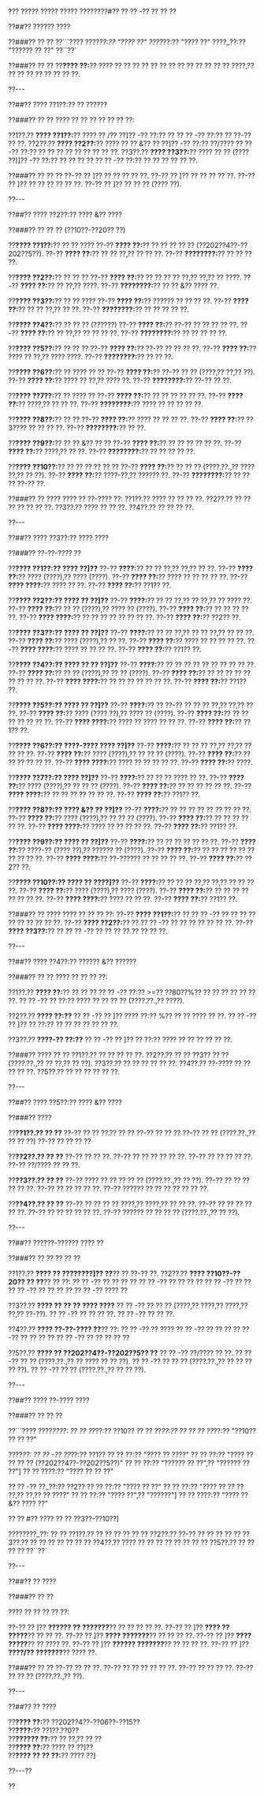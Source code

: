??? ????? ????? ????? ????????#?? ?? ?? -?? ?? ?? ??

??##?? ?????? ????

??###?? ?? ??
??```????
????_??:?? "???? ??"
????_??:?? "???? ??"
????_??:?? "?????? ?? ??"
??``??`

??###?? ?? ??
??**???? ??:**?? ???? ?? ?? ?? ?? ?? ?? ?? ?? ?? ?? ?? ?? ?? ????,?? ?? ?? ?? ?? ?? ?? ?? ??.

??---

??##?? ???? ??1??:?? ?? ??????

??###?? ?? ??
???? ?? ?? ?? ?? ?? ?? ??:

??1??.?? **???? ??1??:**?? ???? ?? /?? ??]?? -?? ??:?? ??
??  ?? -?? ??:?? ?? ??-?? ?? ??.
??2??.?? **???? ??2??:**?? ???? ?? ?? &?? ?? ??]?? -?? ??:?? ??/????
??  ?? -?? ??:?? ?? ?? ?? ?? ?? ?? ?? ?? ??.
??3??.?? **???? ??3??:**?? ???? ?? ?? (???? ??)]?? -?? ??:?? ?? ?? ?? ??
??  ?? -?? ??:?? ?? ?? ?? ?? ?? ??.

??###?? ?? ?? ??
??-?? ?? ]?? ?? ?? ?? ?? ??.
??-?? ?? ]?? ?? ?? ?? ?? ??.
??-?? ?? ]?? ?? ?? ?? ?? ?? ??.
??-?? ?? ]?? ?? ?? ?? (???? ??).

??---

??##?? ???? ??2??:?? ???? &?? ????

??###?? ?? ?? ?? (??10??-??20?? ??)

??**???? ??1??:**?? ?? ?? ????
??-?? **???? ??:**?? ?? ?? ?? ?? ?? (??202??4??-??202??5??).
??-?? **???? ??:**?? ?? ?? ??,?? ?? ?? ??.
??-?? **????????:**?? ?? ?? ?? ??.

??**???? ??2??:**?? ?? ?? ??
??-?? **???? ??:**?? ?? ?? ?? ?? ??,?? ??,?? ?? ????.
??-?? **???? ??:**?? ?? ??,?? ????.
??-?? **????????:**?? ?? ?? &?? ???? ??.

??**???? ??3??:**?? ?? ?? ????
??-?? **???? ??:**?? ?????? ?? ?? ?? ??.
??-?? **???? ??:**?? ?? ?? ??,?? ?? ??.
??-?? **????????:**?? ?? ?? ?? ?? ??.

??**???? ??4??:**?? ?? ?? ?? (??????)
??-?? **???? ??:**?? ??-?? ?? ?? ?? ?? ??.
??-?? **???? ??:**?? ?? ??,?? ?? ?? ?? ??.
??-?? **????????:**?? ?? ?? ?? ?? ??.

??**???? ??5??:**?? ?? ?? ??
??-?? **???? ??:**?? ??-?? ?? ?? ?? ??.
??-?? **???? ??:**?? ???? ?? ??,?? ???? ????.
??-?? **????????:**?? ?? ?? ??.

??**???? ??6??:**?? ?? ???? ?? ??
??-?? **???? ??:**?? ??-?? ?? ?? (????,?? ??,?? ??).
??-?? **???? ??:**?? ???? ?? ??,?? ???? ??.
??-?? **????????:**?? ??-?? ?? ??.

??**???? ??7??:**?? ?? ???? ??
??-?? **???? ??:**?? ?? ?? ?? ?? ?? ??.
??-?? **???? ??:**?? ????,?? ?? ?? ??.
??-?? **????????:**?? ???? ?? ?? ?? ?? ??.

??**???? ??8??:**?? ?? ??
??-?? **???? ??:**?? ???? ?? ?? ?? ??.
??-?? **???? ??:**?? ??3???? ?? ?? ?? ??.
??-?? **????????:**?? ?? ??.

??**???? ??9??:**?? ?? ?? &?? ?? ??
??-?? **???? ??:**?? ?? ?? ?? ?? ?? ??.
??-?? **???? ??:**?? ????,?? ?? ??.
??-?? **????????:**?? ?? ?? ?? ?? ??.

??**???? ??10??:**?? ?? ?? ?? ?? ?? ??
??-?? **???? ??:**?? ?? ?? ?? (????.??.,?? ???? ??,?? ?? ??).
??-?? **???? ??:**?? ????-??,?? ?????? ??.
??-?? **????????:**?? ?? ?? ?? ??-?? ??.

??###?? ?? ????
???? ?? ??-???? ??:
??1??.?? ???? ?? ?? ?? ??.
??2??.?? ?? ?? ?? ?? ?? ?? ??.
??3??.?? ???? ?? ?? ??.
??4??.?? ?? ?? ?? ??.

??---

??##?? ???? ??3??:?? ???? ????

??###?? ??-??-???? ??

??**???? ??1??:?? ???? ??]??**
??-?? **????:**?? ?? ?? ??,?? ??,?? ?? ??.
??-?? **???? ??:**?? ???? (????),?? ???? (????).
??-?? **???? ??:**?? ???? ?? ?? ?? ?? ??.
??-?? **???? ????:**?? ???? ?? ??.
??-?? **???? ??:**?? ??1?? ??.

??**???? ??2??:?? ???? ?? ??]??**
??-?? **????:**?? ?? ?? ??,?? ?? ??,?? ?? ???? ??.
??-?? **???? ??:**?? ?? ?? (????),?? ???? ?? (????).
??-?? **???? ??:**?? ?? ?? ?? ?? ??.
??-?? **???? ????:**?? ?? ?? ?? ?? ?? ?? ?? ??.
??-?? **???? ??:**?? ??2?? ??.

??**???? ??3??:?? ???? ?? ??]??**
??-?? **????:**?? ?? ?? ??,?? ?? ?? ??,?? ?? ?? ??.
??-?? **???? ??:**?? ???? (????),?? ?? ??.
??-?? **???? ??:**?? ???? ?? ?? ?? ?? ??.
??-?? **???? ????:**?? ???? ?? ?? ?? ??.
??-?? **???? ??:**?? ??1?? ??.

??**???? ??4??:?? ???? ?? ?? ??]??**
??-?? **????:**?? ?? ?? ?? ?? ?? ?? ?? ?? ?? ??.
??-?? **???? ??:**?? ?? ?? (????),?? ?? ?? (????).
??-?? **???? ??:**?? ?? ?? ?? ?? ?? ?? ?? ?? ??.
??-?? **???? ????:**?? ?? ?? ?? ?? ?? ?? ??.
??-?? **???? ??:**?? ??1?? ??.

??**???? ??5??:?? ???? ?? ??]??**
??-?? **????:**?? ?? ??-?? ?? ?? ?? ??,?? ??,?? ?? ??.
??-?? **???? ??:**?? ???? (???? ??),?? ???? ?? (????).
??-?? **???? ??:**?? ?? ?? ?? ?? ?? ?? ??.
??-?? **???? ????:**?? ???? ?? ???? ?? ?? ??.
??-?? **???? ??:**?? ??1?? ??.

??**???? ??6??:?? ????-???? ???? ??]??**
??-?? **????:**?? ?? ?? ?? ??,?? ??,?? ?? ?? ?? ??.
??-?? **???? ??:**?? ???? (????),?? ?? ?? ?? (????).
??-?? **???? ??:**?? ?? ?? ?? ?? ?? ??.
??-?? **???? ????:**?? ???? ?? ?? ?? ?? ??.
??-?? **???? ??:**?? ????.

??**???? ??7??:?? ???? ??]??**
??-?? **????:**?? ?? ?? ?? ???? ?? ??.
??-?? **???? ??:**?? ???? (????),?? ?? ?? ?? (????).
??-?? **???? ??:**?? ?? ?? ?? ?? ?? ??.
??-?? **???? ????:**?? ?? ?? ?? ?? ?? ?? ??.
??-?? **???? ??:**?? ??1?? ??.

??**???? ??8??:?? ???? &?? ?? ??]??**
??-?? **????:**?? ?? ?? ?? ?? ?? ?? ?? ?? ??.
??-?? **???? ??:**?? ???? (????),?? ?? ?? ?? (????).
??-?? **???? ??:**?? ?? ?? ?? ?? ?? ??.
??-?? **???? ????:**?? ???? ?? ?? ?? ?? ??.
??-?? **???? ??:**?? ??1?? ??.

??**???? ??9??:?? ???? ?? ??]??**
??-?? **????:**?? ?? ?? ?? ?? ?? ?? ??.
??-?? **???? ??:**?? ????-?? (???? ??),?? ?????? ?? (????).
??-?? **???? ??:**?? ?? ?? ?? ?? ?? ?? ?? ?? ?? ??.
??-?? **???? ????:**?? ??-?????? ?? ?? ?? ?? ??.
??-?? **???? ??:**?? ??2?? ??.

??**???? ??10??:?? ???? ?? ????]??**
??-?? **????:**?? ?? ?? ?? ??,?? ??,?? ?? ?? ?? ??.
??-?? **???? ??:**?? ???? (????),?? ???? (????).
??-?? **???? ??:**?? ?? ?? ?? ?? ?? ?? ?? ??.
??-?? **???? ????:**?? ???? ?? ?? ??.
??-?? **???? ??:**?? ??1?? ??.

??###?? ?? ????
???? ?? ?? ?? ??:
??-?? **???? ??1??:**?? ?? ?? ?? -?? ?? ?? ?? ?? ?? ?? ?? ?? ?? ??.
??-?? **???? ??2??:**?? ?? ?? ?? -?? ?? ?? ?? ?? ?? ?? ??.
??-?? **???? ??3??:**?? ?? ?? ?? -?? ?? ?? ?? ?? ?? ?? ?? ??.

??---

??##?? ???? ??4??:?? ?????? &?? ??????

??###?? ?? ??
???? ?? ?? ?? ??:

??1??.?? **???? ??:**?? ?? ?? ??
??  ?? -?? ??:?? >=?? ??80??%?? ?? ?? ?? ?? ?? ?? ??.
??  ?? -?? ?? ??:?? ???? ?? ?? ?? ?? (????.??.,?? ????).

??2??.?? **???? ??:??**
??  ?? -?? ?? ]?? ???? ??:?? %?? ?? ?? ???? ?? ??.
??  ?? -?? ?? ]?? ?? ??:?? ?? ?? ?? ?? ?? ?? ??.

??3??.?? **????-?? ??:??**
??  ?? -?? ?? ]?? ?? ??:?? ???? ?? ?? ?? ?? ?? ??.

??###?? ???? ?? ??
??1??.?? ?? ?? ?? ?? ??.
??2??.?? ?? ?? ??3?? ?? ?? (????.??.,?? ?? ??,?? ?? ??).
??3??.?? ?? ?? ?? ?? ?? ??.
??4??.?? ??-???? ?? ?? ?? ?? ??.
??5??.?? ?? ?? ?? ?? ?? ??.

??---

??##?? ???? ??5??:?? ???? &?? ????

??###?? ????

??**??1??.?? ?? ??**
??-?? ?? ?? ??.?? ?? ??
??-?? ?? ?? ??
??-?? ?? ?? (????.??.,?? ?? ?? ??)
??-?? ?? ?? ?? ??

??**??2??.?? ?? ??**
??-?? ?? ?? ??.
??-?? ?? ?? ?? ?? ?? ??.
??-?? ?? ?? ?? ?? ??.
??-?? ??/???? ?? ?? ??.

??**??3??.?? ?? ??**
??-?? ???? ?? ?? ?? ?? ?? (????.??.,?? ?? ??).
??-?? ?? ?? ?? ?? ?? ??.
??-?? ?? ?? ?? ?? ??.
??-?? ?????? ?? ?? ?? ?? ?? ?? ??.

??**??4??.?? ?? ??**
??-?? ?? ?? ?? ?? ????,?? ????,?? ?? ?? ??.
??-?? ?? ?? ?? ?? ?? ??.
??-?? ?? ?? ?? ?? ?? ??.
??-?? ?????? ?? ?? ?? ?? (????.??.,?? ?? ??).

??---

??##?? ??????-?????? ???? ??

??###?? ?? ?? ?? ?? ??

??1??.?? **???? ?? ????????]?? ??**?? ?? ??-?? ??.
??2??.?? **???? ??10??-??20?? ?? ??**?? ?? ??:
??  ?? -?? ?? ?? ?? ??
??  ?? -?? ?? ?? ?? ??
??  ?? -?? ?? ??
??  ?? -?? ?? ?? ?? ??
??  ?? -?? ???? ??

??3??.?? **???? ?? ?? ?? ???? ????**
??  ?? -?? ?? ?? ?? (????,?? ????,?? ????,?? ??,?? ??-??).
??  ?? -?? ?? ?? ?? ??.
??  ?? -?? ?? ?? ??.

??4??.?? **???? ??-??-???? ??**?? ??:
??  ?? -?? ?? ????
??  ?? -?? ?? ?? ??
??  ?? -?? ?? ?? ?? ??
??  ?? -?? ?? ?? ?? ?? ??

??5??.?? **???? ?? ??202??4??-??202??5?? ??**
??  ?? -?? ??/???? ?? ??.
??  ?? -?? ?? ?? (????.??.,?? ?? ???? ?? ?? ??).
??  ?? -?? ?? ?? ?? (????.??.,?? ?? ?? ?? ?? ??).
??  ?? -?? ?? ?? (????.??.,?? ?? ?? ??).

??---

??##?? ???? ??-???? ????

??###?? ?? ?? ??

??```????
????_????:
?? ?? ??_??:?? ??10??
?? ?? ??_??:?? ??
?? ?? ??_??:?? "??10?? ?? ?? ??"

????_??:
?? ?? -?? ??_??:?? ??1??
??   ?? ??:?? "???? ?? ????"
??   ?? ??:?? "???? ?? ?? ?? ?? (??202??4??-??202??5??)"
??   ?? ??:?? "?????? ?? ??",?? "?????? ?? ??"]
??   ?? ????:?? "???? ?? ?? ??"

?? ?? -?? ??_??:?? ??2??
??   ?? ??:?? "???? ?? ??"
??   ?? ??:?? "???? ?? ?? ?? ??,?? ??,?? ?? ????"
??   ?? ??:?? "???? ??",?? "??????"]
??   ?? ????:?? "???? ?? &?? ???? ??"

?? ?? #?? ???? ?? ?? ??3??-??10??]

????????_??:
?? ?? ??1??.?? ?? ?? ?? ??
?? ?? ??2??.?? ??-?? ?? ?? ??
?? ?? ??3??.?? ?? ?? ?? ?? ??
?? ?? ??4??.?? ???? ?? ?? ?? ?? ?? ??
?? ?? ??5??.?? ?? ?? ?? ??
??``??`

??---

??##?? ?? ????

??###?? ?? ??

???? ?? ?? ?? ?? ??:

??-?? ?? ]?? **?????? ?? ???????**?? ?? ?? ?? ?? ??.
??-?? ?? ]?? **???? ?? ?????**?? ?? ?? ??.
??-?? ?? ]?? **???? ???????**?? ?? ?? ?? ??.
??-?? ?? ]?? **???? ?????**?? ?? ???? ??.
??-?? ?? ]?? **?????? ???????**?? ?? ?? ?? ??.
??-?? ?? ]?? **????/?? ???????**?? ???? ??.

??###?? ?? ??
??-?? ?? ?? ??.
??-?? ?? ?? ?? ?? ?? ??.
??-?? ?? ?? ?? ??.
??-?? ?? ?? ?? (????.??.,?? ??).

??---

??##?? ?? ????

??**???? ??:**?? ??202??4??-??06??-??15??  
??**????:**?? ??1??.??0??  
??**?????? ??:**?? ?? ??,?? ?? ??  
??**???? ??:**?? ???? ?? ??]??  
??**???? ?? ?? ??:**?? ???? ??]

??---??

??